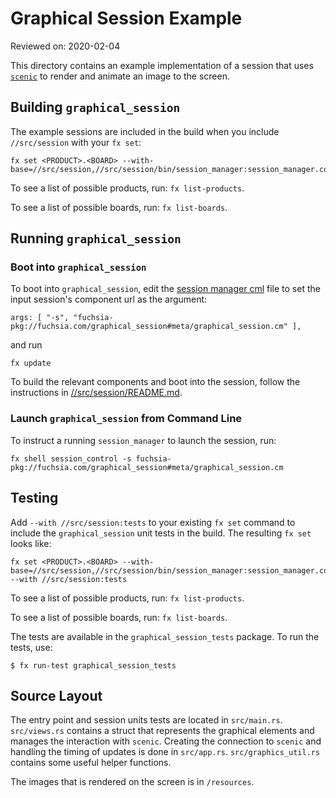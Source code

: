 # Graphical Session Example

Reviewed on: 2020-02-04

This directory contains an example implementation of a session that uses [`scenic`](//src/ui/scenic) to render and animate an image to the screen.

## Building `graphical_session`

The example sessions are included in the build when you include `//src/session` with your `fx set`:

```
fx set <PRODUCT>.<BOARD> --with-base=//src/session,//src/session/bin/session_manager:session_manager.config
```

To see a list of possible products, run: `fx list-products`.

To see a list of possible boards, run: `fx list-boards`.

## Running `graphical_session`
### Boot into `graphical_session`

To boot into `graphical_session`, edit the [session manager cml](//src/session/bin/session_manager/meta/session_manager.cml) file to set the input session's component url as the argument:
```
args: [ "-s", "fuchsia-pkg://fuchsia.com/graphical_session#meta/graphical_session.cm" ],
```
and run
```
fx update
```

To build the relevant components and boot into the session, follow the instructions in [//src/session/README.md](//src/session/README.md).

### Launch `graphical_session` from Command Line

To instruct a running `session_manager` to launch the session, run:
```
fx shell session_control -s fuchsia-pkg://fuchsia.com/graphical_session#meta/graphical_session.cm
```

## Testing

Add `--with //src/session:tests` to your existing `fx set` command to include the `graphical_session` unit tests in the build. The resulting `fx set` looks like:
```
fx set <PRODUCT>.<BOARD> --with-base=//src/session,//src/session/bin/session_manager:session_manager.config --with //src/session:tests
```
To see a list of possible products, run: `fx list-products`.

To see a list of possible boards, run: `fx list-boards`.

The tests are available in the `graphical_session_tests` package. To run the tests, use:
```
$ fx run-test graphical_session_tests
```

## Source Layout

The entry point and session units tests are located in `src/main.rs`. `src/views.rs` contains a struct that represents the graphical elements and manages the interaction with `scenic`. Creating the connection to `scenic` and handling the timing of updates is done in `src/app.rs`. `src/graphics_util.rs` contains some useful helper functions.

The images that is rendered on the screen is in `/resources`.
